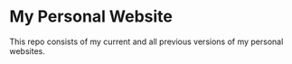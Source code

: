 # My Personal Website

This repo consists of my current and all previous versions of my personal websites.
